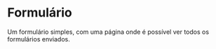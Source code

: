 # Formulário
 Um formulário simples, com uma página onde é possível ver todos os formulários enviados.
